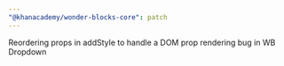 ```yaml
---
"@khanacademy/wonder-blocks-core": patch
---
```


Reordering props in addStyle to handle a DOM prop rendering bug in WB Dropdown
